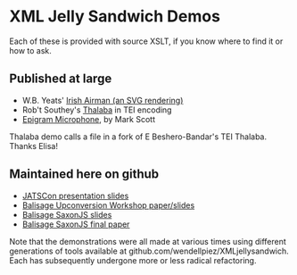 # XML Jelly Sandwich Demos

Each of these is provided with source XSLT, if you know where to find it or how to ask. 

## Published at large
* W.B. Yeats' [Irish Airman (an SVG rendering)](http:pellucidliterature.org/IrishAirman)
* Rob't Southey's [Thalaba](http://pellucidliterature.org/Thalaba) in TEI encoding
* [Epigram Microphone](http://pausepress.net/EpigramMicrophone), by Mark Scott

Thalaba demo calls a file in a fork of E Beshero-Bandar's TEI Thalaba. Thanks Elisa!


## Maintained here on github

* [JATSCon presentation slides](JATSCon2017)
* [Balisage Upconversion Workshop paper/slides](Balisage2017/workshop-slides.html)
* [Balisage SaxonJS slides](Balisage2017/balisage2017-slides.html)
* [Balisage SaxonJS final paper](Balisage2017/balisage2017-final.html)

Note that the demonstrations were all made at various times using different generations of tools available at github.com/wendellpiez/XMLjellysandwich. Each has subsequently undergone more or less radical refactoring.
